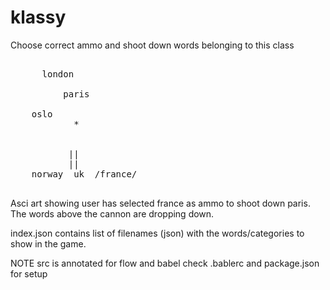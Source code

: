 # klassy
Choose correct ammo and shoot down words belonging to this class
<pre>

      london
          
          paris

    oslo
            *


           ||
           ||
    norway  uk  /france/

</pre>
Asci art showing user has selected france as ammo to shoot down paris.
The words above the cannon are dropping down.

index.json contains list of filenames (json)
with the words/categories to show in the game.

NOTE src is annotated for flow and babel
check .bablerc and package.json for setup

